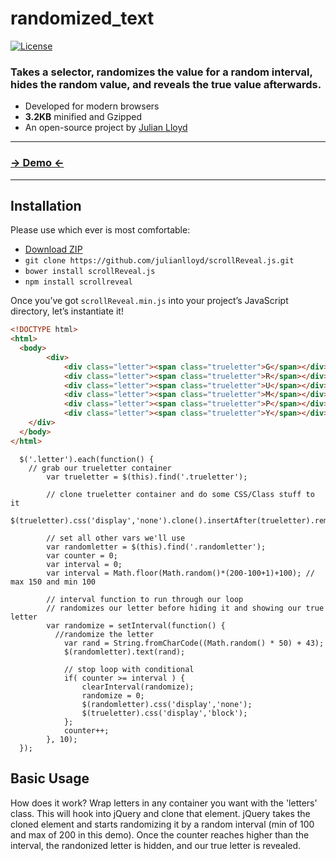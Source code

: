 # randomized_text
 [![License](http://img.shields.io/badge/License-MIT-blue.svg)](http://opensource.org/licenses/MIT)

### Takes a selector, randomizes the value for a random interval, hides the random value, and reveals the true value afterwards.

 - Developed for modern browsers
 - **3.2KB** minified and Gzipped
 - An open-source project by [Julian Lloyd](https://twitter.com/julianlloyd)

***

### [→ Demo ←](http://google.com)

***

Installation
------------

Please use which ever is most comfortable:

- [Download ZIP](https://github.com/julianlloyd/scrollReveal.js/archive/master.zip)
- `git clone https://github.com/julianlloyd/scrollReveal.js.git`
- `bower install scrollReveal.js`
- `npm install scrollreveal`

Once you’ve got `scrollReveal.min.js` into your project’s JavaScript directory, let’s instantiate it!

```html
<!DOCTYPE html>
<html>
  <body>
		<div>
			<div class="letter"><span class="trueletter">G</span></div>
			<div class="letter"><span class="trueletter">R</span></div>
			<div class="letter"><span class="trueletter">U</span></div>
			<div class="letter"><span class="trueletter">M</span></div>
			<div class="letter"><span class="trueletter">P</span></div>
			<div class="letter"><span class="trueletter">Y</span></div>
    </div>
  </body>
</html>
```

```jQuery
  $('.letter').each(function() {
    // grab our trueletter container
		var trueletter = $(this).find('.trueletter'); 
		
		// clone trueletter container and do some CSS/Class stuff to it
		$(trueletter).css('display','none').clone().insertAfter(trueletter).removeClass('trueletter').addClass('randomletter').css('display','block');
		
		// set all other vars we'll use
		var randomletter = $(this).find('.randomletter');
		var counter = 0;
		var interval = 0;
		var interval = Math.floor(Math.random()*(200-100+1)+100); // max 150 and min 100

		// interval function to run through our loop
		// randomizes our letter before hiding it and showing our true letter
		var randomize = setInterval(function() {
		  //randomize the letter
			var rand = String.fromCharCode((Math.random() * 50) + 43);
			$(randomletter).text(rand);

			// stop loop with conditional
			if( counter >= interval ) {
				clearInterval(randomize);
				randomize = 0;
				$(randomletter).css('display','none');
				$(trueletter).css('display','block');
			};
			counter++;
		}, 10);	
  });
```
Basic Usage
-----------

How does it work? Wrap letters in any container you want with the 'letters' class. This will hook into jQuery and clone that element. jQuery takes the cloned element and starts randomizing it by a random interval (min of 100 and max of 200 in this demo). Once the counter reaches higher than the interval, the randonized letter is hidden, and our true letter is revealed.

